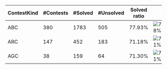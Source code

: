 | ContestKind | #Contests | #Solved | #Unsolved | Solved ratio | |
| - | - | - | - | - | - |
| ABC | 380 | 1783 | 505 | 77.93% | ![78%](https://progress-bar.xyz/78?title=Solved) |
| ARC | 147 | 452 | 183 | 71.18% | ![71%](https://progress-bar.xyz/71?title=Solved) |
| AGC | 38 | 159 | 64 | 71.30% | ![71%](https://progress-bar.xyz/71?title=Solved) |
